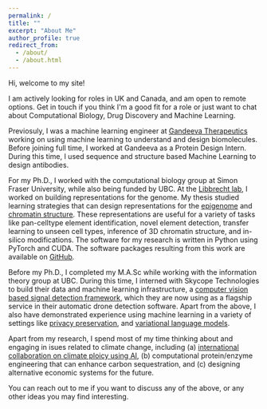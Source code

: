 ```yaml
---
permalink: /
title: ""
excerpt: "About Me"
author_profile: true
redirect_from: 
  - /about/
  - /about.html
---
```


Hi, welcome to my site!

I am actively looking for roles in UK and Canada, and am open to remote options. Get in touch if you think I'm a good fit for a role or just want to chat about Computational Biology, Drug Discovery and Machine Learning.   

Previosuly, I was a machine learning engineer at <a href="https://www.gandeeva.com/"><u>Gandeeva Therapeutics</u></a> working on using machine learning to understand and design biomolecules. Before joining full time, I worked at Gandeeva as a Protein Design Intern. During this time, I used sequence and structure based Machine Learning to design antibodies. 

For my Ph.D., I worked with the computational biology group at Simon Fraser University, while also being funded by UBC. At the <a href="https://www.libbrechtlab.com"><u>Libbrecht lab</u></a>, I worked on building representations for the genome. My thesis studied learning strategies that can design representations for the <a href="https://kevinbdsouza.github.io/publications/epilstm"><u>epigenome</u></a> and <a href="https://kevinbdsouza.github.io/publications/hiclstm"><u>chromatin structure</u></a>. These representations are useful for a variety of tasks like pan-celltype element identification, novel element detection, transfer learning to unseen cell types, inference of 3D chromatin structure, and in-silico modifications. The software for my research is written in Python using PyTorch and CUDA. The software packages resulting from this work are available on <a href="https://github.com/kevinbdsouza"><u>GitHub</u></a>. 

Before my Ph.D., I completed my M.A.Sc while working with the information theory group at UBC. During this time, I interned with Skycope Technologies to build their data and machine learning infrastructure, a <a href="https://kevinbdsouza.github.io/publications/frcnn"><u>computer vision based signal detection framework</u></a>, which they are now using as a flagship service in their automatic drone detection software. Apart from the above, I also have demonstrated experience using machine learning in a variety of settings like <a href="https://kevinbdsouza.github.io/projects/privateml"><u>privacy preservation</u></a>, and <a href="https://kevinbdsouza.github.io/projects/vaelm"><u>variational language models</u></a>.

Apart from my research, I spend most of my time thinking about and engaging in isues related to climate change, including (a) <a href="https://www.ai4climatecoop.org/"><u>international collaboration on climate ploicy using AI</u></a>, (b) computational protein/enzyme engineering that can enhance carbon sequestration, and (c) designing alternative economic systems for the future. 

You can reach out to me if you want to discuss any of the above, or any other ideas you may find interesting.
